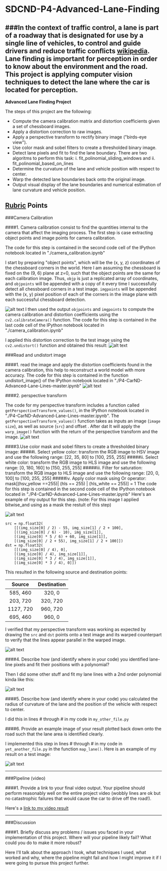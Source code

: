 # SDCND-P4-Advanced-Lane-Finding
###In the context of traffic control, a lane is part of a roadway that is designated for use by a single line of vehicles, to control and guide drivers and reduce traffic conflicts [wikipedia](https://en.wikipedia.org/wiki/Lane). Lane finding is important for perception in order to know about the environment and the road. This project is applying computer vision techniques to detect the lane where the car is located for perception. 
---

**Advanced Lane Finding Project**

The steps of this project are the following:

* Compute the camera calibration matrix and distortion coefficients given a set of chessboard images.
* Apply a distortion correction to raw images.
* Apply a perspective transform to rectify binary image ("birds-eye view").
* Use color mask and sobel filters to create a thresholded binary image.
* Detect lane pixels and fit to find the lane boundary. There are two algoritms to perform this task:
i.	fit_polinomial_sliding_windows and ii.	fit_polinomial_based_on_lines 
* Determine the curvature of the lane and vehicle position with respect to center.
* Warp the detected lane boundaries back onto the original image.
* Output visual display of the lane boundaries and numerical estimation of lane curvature and vehicle position.

[//]: # (Image References)

[image1]: ./images/corners.JPG "Corners"
[image2]: ./images/Undistorted_Image.JPG "Undistorted Image"
[image3]: ./images/Road_Undistorted_Image.jpg "Road Undistorted Image"
[image4]: ./images/birds_eye_view.JPG "birds eye view"
[image5]: ./images/color_mask_and_Sobel_Filters.JPG "color mask and Sobel Filters"
[image6]: ./examples/example_output.jpg "Output"
[video1]: ./project_video.mp4 "Video"

## [Rubric](https://review.udacity.com/#!/rubrics/571/view) Points
###Camera Calibration

####1. Camera calibration consist to find the quantities internal to the camera that affect the imaging process. The first step is case extracting object points and image points for camera calibration.

The code for this step is contained in the second code cell of the IPython notebook located in "./camera_calibration.ipynb" 

I start by preparing "object points", which will be the (x, y, z) coordinates of the chessboard corners in the world. Here I am assuming the chessboard is fixed on the (9, 6) plane at z=0, such that the object points are the same for each calibration image.  Thus, `objp` is just a replicated array of coordinates, and `objpoints` will be appended with a copy of it every time I successfully detect all chessboard corners in a test image.  `imgpoints` will be appended with the (x, y) pixel position of each of the corners in the image plane with each successful chessboard detection.  

![alt text][image1]
I then used the output `objpoints` and `imgpoints` to compute the camera calibration and distortion coefficients using the `cv2.calibrateCamera()` function.  The code for this step is contained in the last code cell of the IPython notebook located in "./camera_calibration.ipynb" 

I applied this distortion correction to the test image using the `cv2.undistort()` function and obtained this result: 
![alt text][image2]


###Read and undistort image

####1. read the image and apply the distortion coefficients found in the camera calibration, this help to reconstruct a world model with more accuracy.
The code for this step is contained in the function undistort_image() of the IPython notebook located in "./P4-CarND-Advanced-Lane-Lines-master.ipynb" 
![alt text][image3]

####2. perspective transform

The code for my perspective transform includes a function called `getPerspectiveTransform_values()`,  in the IPython notebook located in "./P4-CarND-Advanced-Lane-Lines-master.ipynb".  The `getPerspectiveTransform_values()` function takes as inputs an image (`image size`), as well as source (`src`) and offset .  After dat It will apply the `warp_image()` function with the return of the perspective transform and  the image. 
![alt text][image4]

####3.Use color mask and sobel filters to create a thresholded binary image: 
#####i.	Select yellow color: transform the RGB image to HSV image and use the following range: [22, 35, 80] to [100, 255, 255]
#####ii.	Select white color: transform the RGB image to HLS image and use the following range: [0, 180, 160] to [150, 255, 255]
#####iii.	Filter for saturation:  transform the RGB image to HLS image and use the following range: [20, 0, 100] to [100, 255, 255]
#####iv.	Apply color mask using Or operator: mask[(hsv_yellow ==255)| (hls == 255) | (hls_white == 255)] = 1
The code for this step is contained in the second code cell of the IPython notebook located in "./P4-CarND-Advanced-Lane-Lines-master.ipynb" 
Here's an example of my output for this step.  (note: For this image I applied bitwise_and using as a mask the restult of this step)

![alt text][image5]



```
src = np.float32(
    [[(img_size[0] / 2) - 55, img_size[1] / 2 + 100],
    [((img_size[0] / 6) - 10), img_size[1]],
    [(img_size[0] * 5 / 6) + 60, img_size[1]],
    [(img_size[0] / 2 + 55), img_size[1] / 2 + 100]])
dst = np.float32(
    [[(img_size[0] / 4), 0],
    [(img_size[0] / 4), img_size[1]],
    [(img_size[0] * 3 / 4), img_size[1]],
    [(img_size[0] * 3 / 4), 0]])

```
This resulted in the following source and destination points:

| Source        | Destination   | 
|:-------------:|:-------------:| 
| 585, 460      | 320, 0        | 
| 203, 720      | 320, 720      |
| 1127, 720     | 960, 720      |
| 695, 460      | 960, 0        |

I verified that my perspective transform was working as expected by drawing the `src` and `dst` points onto a test image and its warped counterpart to verify that the lines appear parallel in the warped image.

![alt text][image4]

####4. Describe how (and identify where in your code) you identified lane-line pixels and fit their positions with a polynomial?

Then I did some other stuff and fit my lane lines with a 2nd order polynomial kinda like this:

![alt text][image5]

####5. Describe how (and identify where in your code) you calculated the radius of curvature of the lane and the position of the vehicle with respect to center.

I did this in lines # through # in my code in `my_other_file.py`

####6. Provide an example image of your result plotted back down onto the road such that the lane area is identified clearly.

I implemented this step in lines # through # in my code in `yet_another_file.py` in the function `map_lane()`.  Here is an example of my result on a test image:

![alt text][image6]

---

###Pipeline (video)

####1. Provide a link to your final video output.  Your pipeline should perform reasonably well on the entire project video (wobbly lines are ok but no catastrophic failures that would cause the car to drive off the road!).

Here's a [link to my video result](./project_video.mp4)

---

###Discussion

####1. Briefly discuss any problems / issues you faced in your implementation of this project.  Where will your pipeline likely fail?  What could you do to make it more robust?

Here I'll talk about the approach I took, what techniques I used, what worked and why, where the pipeline might fail and how I might improve it if I were going to pursue this project further.  


